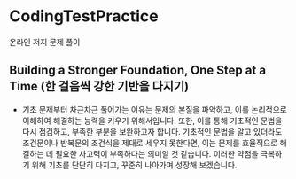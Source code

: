 # CodingTestPractice
온라인 저지 문제 풀이

## **Building a Stronger Foundation, One Step at a Time (한 걸음씩 강한 기반을 다지기)**
- 기초 문제부터 차근차근 풀어가는 이유는 문제의 본질을 파악하고, 이를 논리적으로 이해하여 해결하는 능력을 키우기 위해서입니다.
또한, 이를 통해 기초적인 문법을 다시 점검하고, 부족한 부분을 보완하고자 합니다.
기초적인 문법을 알고 있더라도 조건문이나 반복문의 조건식을 제대로 세우지 못한다면, 이는 문제를 효율적으로 해결하는 데 필요한 사고력이 부족하다는 의미일 것 같습니다.
이러한 약점을 극복하기 위해 기초를 단단히 다지고, 꾸준히 나아가며 성장해 보겠습니다.

